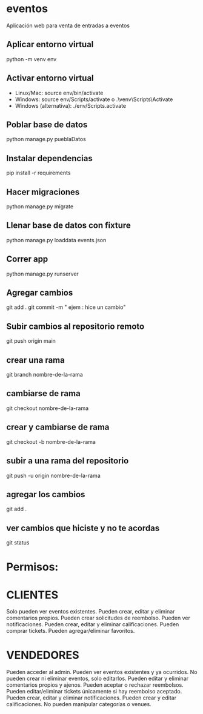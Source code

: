 # eventos
Aplicación web para venta de entradas a eventos

## Aplicar entorno virtual
python -m venv env

## Activar entorno virtual
- Linux/Mac: source env/bin/activate
- Windows: source env/Scripts/activate   o   .\venv\Scripts\Activate
- Windows (alternativa): ./env/Scripts.activate

## Poblar base de datos 
python manage.py pueblaDatos

## Instalar dependencias
pip install -r requirements

## Hacer migraciones
python manage.py migrate

## Llenar base de datos con fixture
python manage.py loaddata events.json

## Correr app
python manage.py runserver

## Agregar cambios
git add .
git commit -m " ejem : hice un cambio"

## Subir cambios al repositorio remoto
git push origin main

## crear una rama
git branch nombre-de-la-rama

## cambiarse de rama
git checkout nombre-de-la-rama

## crear y cambiarse de rama
git checkout -b nombre-de-la-rama

## subir a una rama del repositorio
git push -u origin nombre-de-la-rama

## agregar los cambios
git add .

## ver cambios que hiciste y no te acordas
git status

# Permisos:
# CLIENTES
Solo pueden ver eventos existentes.
Pueden crear, editar y eliminar comentarios propios.
Pueden crear solicitudes de reembolso.
Pueden ver notificaciones.
Pueden crear, editar y eliminar calificaciones.
Pueden comprar tickets.
Pueden agregar/eliminar favoritos.

# VENDEDORES
Pueden acceder al admin.
Pueden ver eventos existentes y ya ocurridos.
No pueden crear ni eliminar eventos, solo editarlos.
Pueden editar y eliminar comentarios propios y ajenos.
Pueden aceptar o rechazar reembolsos.
Pueden editar/eliminar tickets únicamente si hay reembolso aceptado.
Pueden crear, editar y eliminar notificaciones.
Pueden crear y editar calificaciones.
No pueden manipular categorías o venues.